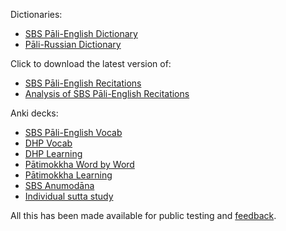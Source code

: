 Dictionaries:

- [SBS Pāli-English Dictionary](https://sasanarakkha.github.io/study-tools/SBS_Pāli_Dictionary/SBS_Pāli_Dictionary.html)
- [Pāli-Russian Dictionary](https://sasanarakkha.github.io/study-tools/Пали_Словарь/ПалиСловарь.html)

Click to download the latest version of:

- [SBS Pāli-English Recitations](https://github.com/sasanarakkha/study-tools/raw/main/P%C4%81li-English%20Recitations.pdf)
- [Analysis of SBS Pāli-English Recitations](https://github.com/sasanarakkha/study-tools/raw/main/Analysis%20of%20SBS%20P%C4%81li-English%20Recitations.pdf)

Anki decks:

- [SBS Pāli-English Vocab](https://sasanarakkha.github.io/study-tools/Anki_Decks/SBS_Pāli-English_Vocab/SBS_Pāli-English_Vocab.html)
- [DHP Vocab](https://sasanarakkha.github.io/study-tools/Anki_Decks/DHP_Vocab/DHP_Vocab.html)
- [DHP Learning](https://sasanarakkha.github.io/study-tools/Anki_Decks/DHP_Learing/DHP_learning.html)
- [Pātimokkha Word by Word](https://sasanarakkha.github.io/study-tools/Anki_Decks/Pātimokkha_Word_By_Word/Pātimokkha_Word_by_Word.html)
- [Pātimokkha Learning](https://sasanarakkha.github.io/study-tools/Anki_Decks/Pātimokkha_Learning/Pātimokkha_Learning.html)
- [SBS Anumodāna](https://sasanarakkha.github.io/study-tools/Anki_Decks/SBS_Anumodana/SBS_Anumodana.html)
- [Individual sutta study](https://sasanarakkha.github.io/study-tools/Anki_Decks/ndividual_sutta_study/Individual_sutta_study.html)

All this has been made available for public testing and [feedback](https://docs.google.com/forms/d/e/1FAIpQLScNC5v2gQbBCM3giXfYIib9zrp-WMzwJuf_iVXEMX2re4BFFw/viewform?usp=pp_url&entry.1433863141=SBS-study-tools).